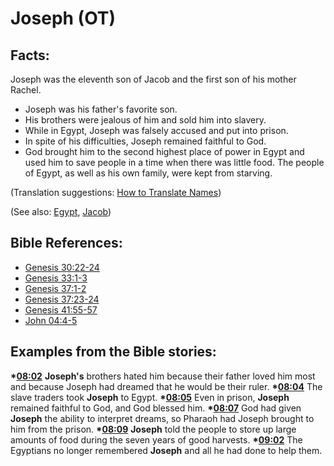 # Joseph (OT) #

## Facts: ##

Joseph was the eleventh son of Jacob and the first son of his mother Rachel.

 * Joseph was his father's favorite son.
 * His brothers were jealous of him and sold him into slavery.
 * While in Egypt, Joseph was falsely accused and put into prison.
 * In spite of his difficulties, Joseph remained faithful to God.
 * God brought him to the second highest place of power in Egypt and used him to save people in a time when there was little food. The people of Egypt, as well as his own family, were kept from starving.

(Translation suggestions: [How to Translate Names](en/ta-vol1/translate/man/translate-names))

(See also: [Egypt](../other/egypt.md), [Jacob](../other/jacob.md))

## Bible References: ##

* [Genesis 30:22-24](en/tn/gen/help/30/22)
* [Genesis 33:1-3](en/tn/gen/help/33/01)
* [Genesis 37:1-2](en/tn/gen/help/37/01)
* [Genesis 37:23-24](en/tn/gen/help/37/23)
* [Genesis 41:55-57](en/tn/gen/help/41/55)
* [John 04:4-5](en/tn/jhn/help/04/04)

## Examples from the Bible stories: ##

  __*[08:02](en/tn/obs/help/08/02)__ __Joseph's__ brothers hated him because their father loved him most and because Joseph had dreamed that he would be their ruler.
  __*[08:04](en/tn/obs/help/08/04)__ The slave traders took __Joseph__ to Egypt.
  __*[08:05](en/tn/obs/help/08/05)__ Even in prison, __Joseph__ remained faithful to God, and God blessed him.
  __*[08:07](en/tn/obs/help/08/07)__ God had given __Joseph__ the ability to interpret dreams, so Pharaoh had Joseph brought to him from the prison.
  __*[08:09](en/tn/obs/help/08/09)__ __Joseph__ told the people to store up large amounts of food during the seven years of good harvests.
  __*[09:02](en/tn/obs/help/09/02)__ The Egyptians no longer remembered __Joseph__ and all he had done to help them.